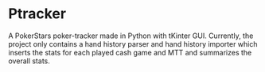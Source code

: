 # Ptracker
A PokerStars poker-tracker made in Python with tKinter GUI. Currently, the project only contains a hand history parser and hand history importer which inserts the stats for each played cash game and MTT and summarizes the overall stats.
